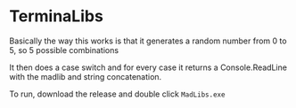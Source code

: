 # TerminaLibs

Basically the way this works is that it generates a random number from 0 to 5, so 5 possible combinations

It then does a case switch and for every case it returns a Console.ReadLine with the madlib and string concatenation.

To run, download the release and double click ``MadLibs.exe``
